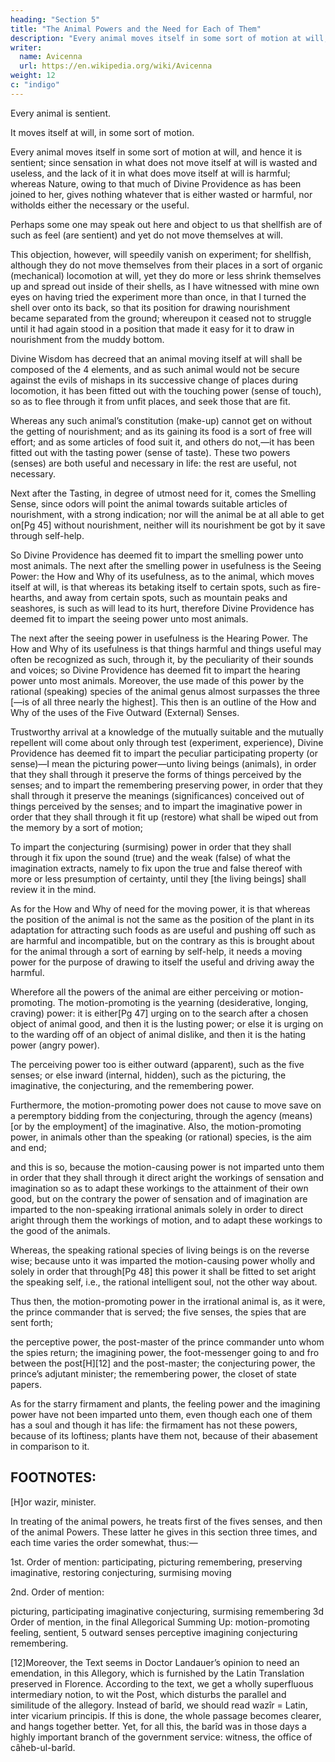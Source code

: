 ```yaml
---
heading: "Section 5"
title: "The Animal Powers and the Need for Each of Them"
description: "Every animal moves itself in some sort of motion at will, and hence it is sentient; since sensation in what does not move itself at will is wasted and useless, and the lack of it in what does move itself at will is harmful"
writer:
  name: Avicenna
  url: https://en.wikipedia.org/wiki/Avicenna
weight: 12
c: "indigo"
---
```



<!-- Specification of the Animal Powers, and Mention of the Need there is for Each One of Them. -->

Every animal is sentient. 

It moves itself at will, in some sort of motion. 

Every animal moves itself in some sort of motion at will, and hence it is sentient; since sensation in what does not move itself at will is wasted and useless, and the lack of it in what does move itself at will is harmful; whereas Nature, owing to that much of Divine Providence as has been joined to her, gives nothing whatever that is either wasted or harmful, nor witholds either the necessary or the useful. 

Perhaps some one may speak out here and object to us that shellfish are of such as feel (are sentient) and yet do not move themselves at will. 

This objection, however, will speedily vanish on experiment; for shellfish, although they do not move themselves from their places in a sort of organic (mechanical) locomotion at will, yet they do more or less shrink themselves up and spread out inside of their shells, as I have witnessed with mine own eyes on having tried the experiment more than once, in that I turned the shell over onto its back, so that its position for drawing nourishment became separated from the ground; whereupon it ceased not to struggle until it had again stood in a position that made it easy for it to draw in nourishment from the muddy bottom.

<!-- And now that this has become surely certain for us, we shall further say: -->

Divine Wisdom has decreed that an animal moving itself at will shall be composed of the 4 elements, and as such animal would not be secure against the evils of mishaps in its successive change of places during locomotion, it has been fitted out with the touching power (sense of touch), so as to flee through it from unfit places, and seek those that are fit.

Whereas any such animal’s constitution (make-up) cannot get on without the getting of nourishment; and as its gaining its food is a sort of free will effort; and as some articles of food suit it, and others do not,—it has been fitted out with the tasting power (sense of taste). These two powers (senses) are both useful and necessary in life: the rest are useful, not necessary.

Next after the Tasting, in degree of utmost need for it, comes the Smelling Sense, since odors will point the animal towards suitable articles of nourishment, with a strong indication; nor will the animal be at all able to get on[Pg 45] without nourishment, neither will its nourishment be got by it save through self-help. 

So Divine Providence has deemed fit to impart the smelling power unto most animals. The next after the smelling power in usefulness is the Seeing Power: the How and Why of its usefulness, as to the animal, which moves itself at will, is that whereas its betaking itself to certain spots, such as fire-hearths, and away from certain spots, such as mountain peaks and seashores, is such as will lead to its hurt, therefore Divine Providence has deemed fit to impart the seeing power unto most animals. 

The next after the seeing power in usefulness is the Hearing Power. The How and Why of its usefulness is that things harmful and things useful may often be recognized as such, through it, by the peculiarity of their sounds and voices; so Divine Providence has deemed fit to impart the hearing power unto most animals. Moreover, the use made of this power by the rational (speaking) species of the animal genus almost surpasses the three [—is of all three nearly the highest]. This then is an outline of the How and Why of the uses of the Five Outward (External) Senses.

Trustworthy arrival at a knowledge of the mutually suitable and the mutually repellent will come about only through test (experiment, experience), Divine Providence has deemed fit to impart the peculiar participating property (or sense)—I mean the picturing power—unto living beings (animals), in order that they shall through it preserve the forms of things perceived by the senses; and to impart the remembering preserving power, in order that they shall through it preserve the meanings (significances) conceived out of things perceived by the senses; and to impart the imaginative power in order that they shall through it fit up (restore) what shall be wiped out from the memory by a sort of motion;

To impart the conjecturing (surmising) power in order that they shall through it fix upon the sound (true) and the weak (false) of what the imagination extracts, namely to fix upon the true and false thereof with more or less presumption of certainty, until they [the living beings] shall review it in the mind.

As for the How and Why of need for the moving power, it is that whereas the position of the animal is not the same as the position of the plant in its adaptation for attracting such foods as are useful and pushing off such as are harmful and incompatible, but on the contrary as this is brought about for the animal through a sort of earning by self-help, it needs a moving power for the purpose of drawing to itself the useful and driving away the harmful. 

Wherefore all the powers of the animal are either perceiving or motion-promoting. The motion-promoting is the yearning (desiderative, longing, craving) power: it is either[Pg 47] urging on to the search after a chosen object of animal good, and then it is the lusting power; or else it is urging on to the warding off of an object of animal dislike, and then it is the hating power (angry power).

The perceiving power too is either outward (apparent), such as the five senses; or else inward (internal, hidden), such as the picturing, the imaginative, the conjecturing, and the remembering power.

Furthermore, the motion-promoting power does not cause to move save on a peremptory bidding from the conjecturing, through the agency (means) [or by the employment] of the imaginative. Also, the motion-promoting power, in animals other than the speaking (or rational) species, is the aim and end; 

and this is so, because the motion-causing power is not imparted unto them in order that they shall through it direct aright the workings of sensation and imagination so as to adapt these workings to the attainment of their own good, but on the contrary the power of sensation and of imagination are imparted to the non-speaking irrational animals solely in order to direct aright through them the workings of motion, and to adapt these workings to the good of the animals. 

Whereas, the speaking rational species of living beings is on the reverse wise; because unto it was imparted the motion-causing power wholly and solely in order that through[Pg 48] this power it shall be fitted to set aright the speaking self, i.e., the rational intelligent soul, not the other way about.

Thus then, the motion-promoting power in the irrational animal is, as it were, the prince commander that is served; the five senses, the spies that are sent forth; 

the perceptive power, the post-master of the prince commander unto whom the spies return; the imagining power, the foot-messenger going to and fro between the post[H][12] and the post-master; the conjecturing power, the prince’s adjutant minister; the remembering power, the closet of state papers.

As for the starry firmament and plants, the feeling power and the imagining power have not been imparted unto them, even though each one of them has a soul and though it has life: the firmament has not these powers, because of its loftiness; plants have them not, because of their abasement in comparison to it.


## FOOTNOTES:

[H]or wazir, minister.

In treating of the animal powers, he treats first of the fives senses, and then of the animal Powers. These latter he gives in this section three times, and each time varies the order somewhat, thus:—

1st. Order of mention:
participating, picturing
remembering, preserving
imaginative, restoring
conjecturing, surmising
moving

2nd. Order of mention: 

picturing, participating imaginative
conjecturing, surmising remembering
3d Order of mention, in the final Allegorical Summing Up:
motion-promoting feeling, sentient, 5 outward senses
perceptive imagining conjecturing remembering.

[12]Moreover, the Text seems in Doctor Landauer’s opinion to need an emendation, in this Allegory, which is furnished by the Latin Translation preserved in Florence. According to the text, we get a wholly superfluous intermediary notion, to wit the Post, which disturbs the parallel and similitude of the allegory. Instead of barîd, we should read wazîr = Latin, inter vicarium principis. If this is done, the whole passage becomes clearer, and hangs together better. Yet, for all this, the barîd was in those days a highly important branch of the government service: witness, the office of câheb-ul-barîd.


